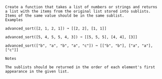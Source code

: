     Create a function that takes a list of numbers or strings and returns a list with the items from the original list stored into sublists. Items of the same value should be in the same sublist.
    Examples

    advanced_sort([2, 1, 2, 1]) ➞ [[2, 2], [1, 1]]

    advanced_sort([5, 4, 5, 5, 4, 3]) ➞ [[5, 5, 5], [4, 4], [3]]

    advanced_sort(["b", "a", "b", "a", "c"]) ➞ [["b", "b"], ["a", "a"], ["c"]]

    Notes

    The sublists should be returned in the order of each element's first appearance in the given list.